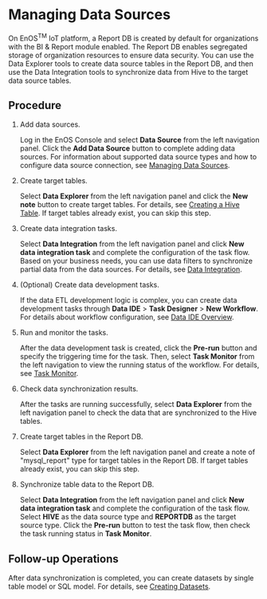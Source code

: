 # Managing Data Sources

On EnOS<sup>TM</sup> IoT platform, a Report DB is created by default for organizations with the BI & Report module enabled. The Report DB enables segregated storage of organization resources to ensure data security. You can use the Data Explorer tools to create data source tables in the Report DB, and then use the Data Integration tools to synchronize data from Hive to the target data source tables.

## Procedure

1. Add data sources.

   Log in the EnOS Console and select **Data Source** from the left navigation panel. Click the **Add Data Source** button to complete adding data sources. For information about supported data source types and how to configure data source connection, see [Managing Data Sources](managing_datasource).

2. Create target tables.

   Select **Data Explorer** from the left navigation panel and click the **New note** button to create target tables. For details, see [Creating a Hive Table](../data_explorer/creating_hivetable). If target tables already exist, you can skip this step.

3. Create data integration tasks.

   Select **Data Integration** from the left navigation panel and click **New data integration task** and complete the configuration of the task flow. Based on your business needs, you can use data filters to synchronize partial data from the data sources. For details, see [Data Integration](https://docs.envisioniot.com/docs/offline-data/en/latest/data_integration/index.html).

4. (Optional) Create data development tasks.

   If the data ETL development logic is complex, you can create data development tasks through **Data IDE** > **Task Designer** > **New Workflow**. For details about workflow configuration, see [Data IDE Overview](https://docs.envisioniot.com/docs/offline-data/en/latest/data_ide/dataide_overview.html).

5. Run and monitor the tasks.

   After the data development task is created, click the **Pre-run** button and specify the triggering time for the task. Then, select **Task Monitor** from the left navigation to view the running status of the workflow. For details, see [Task Monitor](https://docs.envisioniot.com/docs/offline-data/en/latest/task_monitor/index.html).

6. Check data synchronization results.

   After the tasks are running successfully, select **Data Explorer** from the left navigation panel to check the data that are synchronized to the Hive tables.

7. Create target tables in the Report DB.

   Select **Data Explorer** from the left navigation panel and create a note of "mysql_report" type for target tables in the Report DB. If target tables already exist, you can skip this step.

8. Synchronize table data to the Report DB.

   Select **Data Integration** from the left navigation panel and click **New data integration task** and complete the configuration of the task flow. Select **HIVE** as the data source type and **REPORTDB** as the target source type. Click the **Pre-run** button to test the task flow, then check the task running status in **Task Monitor**. 

## Follow-up Operations

After data synchronization is completed, you can create datasets by single table model or SQL model. For details, see [Creating Datasets](creating_dataset).
